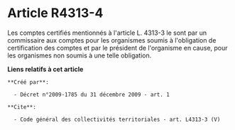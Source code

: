 # Article R4313-4

Les comptes certifiés mentionnés à l'article L. 4313-3 le sont par un commissaire aux comptes pour les organismes soumis à
l'obligation de certification des comptes et par le président de l'organisme en cause, pour les organismes non soumis à une
telle obligation.

**Liens relatifs à cet article**

	**Créé par**:

	  - Décret n°2009-1785 du 31 décembre 2009 - art. 1

	**Cite**:

	  - Code général des collectivités territoriales - art. L4313-3 (V)
